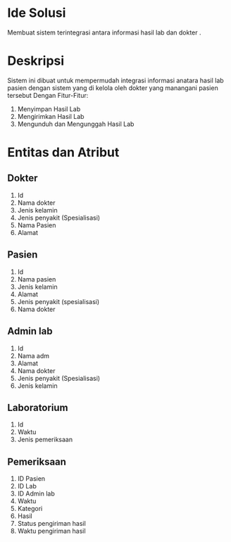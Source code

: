 # Ide Solusi 
Membuat sistem terintegrasi antara informasi hasil lab dan dokter .

# Deskripsi 
Sistem ini dibuat untuk mempermudah integrasi informasi anatara hasil lab 
pasien dengan sistem yang di kelola oleh dokter yang manangani pasien tersebut Dengan Fitur-Fitur:
1. Menyimpan Hasil Lab
2. Mengirimkan Hasil Lab
3. Mengunduh dan Mengunggah Hasil Lab

# Entitas dan Atribut
## Dokter
1. Id
2. Nama dokter
3. Jenis kelamin 
4. Jenis penyakit (Spesialisasi)
5. Nama Pasien
6. Alamat 

## Pasien
1. Id
2. Nama pasien
3. Jenis kelamin
4. Alamat
5. Jenis penyakit (spesialisasi)
6. Nama dokter

## Admin lab
1. Id
2. Nama adm
3. Alamat
4. Nama dokter
5. Jenis penyakit (Spesialisasi) 
6. Jenis kelamin


## Laboratorium
1. Id
2. Waktu 
3. Jenis pemeriksaan

## Pemeriksaan
1. ID Pasien
2. ID Lab
3. ID Admin lab
4. Waktu
5. Kategori
6. Hasil
7. Status pengiriman hasil
8. Waktu pengiriman hasil


